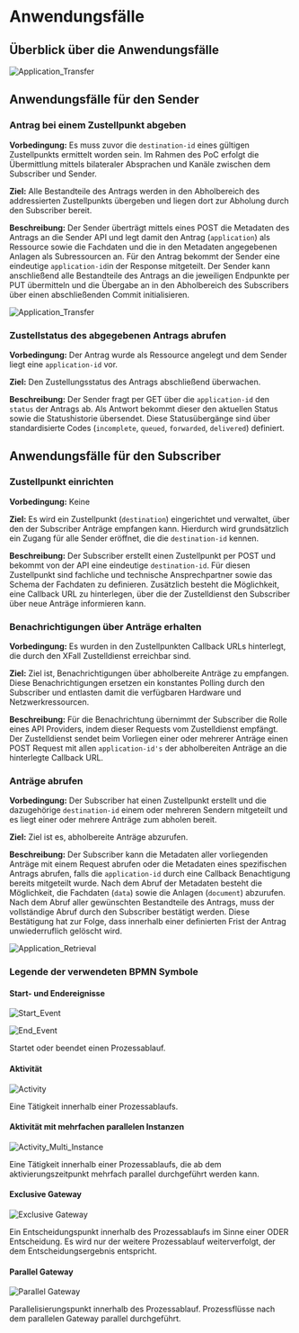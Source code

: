 # Anwendungsfälle

## Überblick über die Anwendungsfälle

![Application_Transfer](https://raw.githubusercontent.com/fiep-poc/assets/master/images/use_case_documentation/use_case_diagramm.png "Use Case Diagramm der XFall APIs")

## Anwendungsfälle für den Sender

### Antrag bei einem Zustellpunkt abgeben

**Vorbedingung:** Es muss zuvor die `destination-id` eines gültigen Zustellpunkts ermittelt worden sein. Im Rahmen des PoC erfolgt die Übermittlung mittels bilateraler Absprachen und Kanäle zwischen dem Subscriber und Sender. 

**Ziel:** Alle Bestandteile des Antrags werden in den Abholbereich des addressierten Zustellpunkts übergeben und liegen dort zur Abholung durch den Subscriber bereit.

**Beschreibung:** Der Sender überträgt mittels eines POST die Metadaten des Antrags an die Sender API und legt damit den Antrag (`application`) als Ressource sowie die Fachdaten und die in den Metadaten angegebenen Anlagen als Subressourcen an. Für den Antrag bekommt der Sender eine eindeutige `application-id`in der Response mitgeteilt. Der Sender kann anschließend alle Bestandteile des Antrags an die jeweiligen Endpunkte per PUT übermitteln und die Übergabe an in den Abholbereich des Subscribers über einen abschließenden Commit initialisieren.

![Application_Transfer](https://raw.githubusercontent.com/fiep-poc/assets/master/images/use_case_documentation/application_transfer.png "Ablaufbeschreibung zur Uebertragung eines Antrags")

### Zustellstatus des abgegebenen Antrags abrufen

**Vorbedingung:** Der Antrag wurde als Ressource angelegt und dem Sender liegt eine `application-id` vor.

**Ziel:** Den Zustellungsstatus des Antrags abschließend überwachen.

**Beschreibung:** Der Sender fragt per GET über die `application-id` den `status` der Antrags ab. Als Antwort bekommt dieser den aktuellen Status sowie die Statushistorie übersendet. Diese Statusübergänge sind über standardisierte Codes (`incomplete`, `queued`, `forwarded`, `delivered`) definiert.

## Anwendungsfälle für den Subscriber

### Zustellpunkt einrichten

**Vorbedingung:** Keine

**Ziel:** Es wird ein Zustellpunkt (`destination`) eingerichtet und verwaltet, über den der Subscriber Anträge empfangen kann. Hierdurch wird grundsätzlich ein Zugang für alle Sender eröffnet, die die `destination-id` kennen.

**Beschreibung:** Der Subscriber erstellt einen Zustellpunkt per POST und bekommt von der API eine eindeutige `destination-id`. Für diesen Zustellpunkt sind fachliche und technische Ansprechpartner sowie das Schema der Fachdaten zu definieren. Zusätzlich besteht die Möglichkeit, eine Callback URL zu hinterlegen, über die der Zustelldienst den Subscriber über neue Anträge informieren kann.

### Benachrichtigungen über Anträge erhalten

**Vorbedingung:** Es wurden in den Zustellpunkten Callback URLs hinterlegt, die durch den XFall Zustelldienst erreichbar sind.

**Ziel:** Ziel ist, Benachrichtigungen über abholbereite Anträge zu empfangen. Diese Benachrichtigungen ersetzen ein konstantes Polling durch den Subscriber und entlasten damit die verfügbaren Hardware und Netzwerkressourcen.

**Beschreibung:** Für die Benachrichtung übernimmt der Subscriber die Rolle eines API Providers, indem dieser Requests vom Zustelldienst empfängt. Der Zustelldienst sendet beim Vorliegen einer oder mehrerer Anträge einen POST Request mit allen `application-id's` der abholbereiten Anträge an die hinterlegte Callback URL.

### Anträge abrufen

**Vorbedingung:** Der Subscriber hat einen Zustellpunkt erstellt und die dazugehörige `destination-id` einem oder mehreren Sendern mitgeteilt und es liegt einer oder mehrere Anträge zum abholen bereit.

**Ziel:** Ziel ist es, abholbereite Anträge abzurufen.

**Beschreibung:** Der Subscriber kann die Metadaten aller vorliegenden Anträge mit einem Request abrufen oder die Metadaten eines spezifischen Antrags abrufen, falls die `application-id` durch eine Callback Benachtigung bereits mitgeteilt wurde. Nach dem Abruf der Metadaten besteht die Möglichkeit, die Fachdaten (`data`) sowie die  Anlagen (`document`) abzurufen. Nach dem Abruf aller gewünschten Bestandteile des Antrags, muss der vollständige Abruf durch den Subscriber bestätigt werden. Diese Bestätigung hat zur Folge, dass innerhalb einer definierten Frist der Antrag unwiederruflich gelöscht wird. 

![Application_Retrieval](https://raw.githubusercontent.com/fiep-poc/assets/master/images/use_case_documentation/application_retrieval.png "Ablaufbeschreibung zum Abruf eines Antrags")

### Legende der verwendeten BPMN Symbole

#### Start- und Endereignisse

![Start_Event](https://raw.githubusercontent.com/fiep-poc/assets/master/images/use_case_documentation/BPMN%20Legend/Start_Event.png "Startereignis")

![End_Event](https://raw.githubusercontent.com/fiep-poc/assets/master/images/use_case_documentation/BPMN%20Legend/End_Event.png "Endereignis")

Startet oder beendet einen Prozessablauf.

#### Aktivität

![Activity](https://raw.githubusercontent.com/fiep-poc/assets/master/images/use_case_documentation/BPMN%20Legend/Activity.png "Aktivität")

Eine Tätigkeit innerhalb einer Prozessablaufs.

#### Aktivität mit mehrfachen parallelen Instanzen

![Activity_Multi_Instance](https://raw.githubusercontent.com/fiep-poc/assets/master/images/use_case_documentation/BPMN%20Legend/Activity_Multi_Instance.png "Aktivität mit mehrfachen parallelen Instanzen")

Eine Tätigkeit innerhalb einer Prozessablaufs, die ab dem aktivierungszeitpunkt mehrfach parallel durchgeführt werden kann.

#### Exclusive Gateway

![Exclusive Gateway](https://raw.githubusercontent.com/fiep-poc/assets/master/images/use_case_documentation/BPMN%20Legend/Exclusive%20Gateway.png "Exklusives Gateway")

Ein Entscheidungspunkt innerhalb des Prozessablaufs im Sinne einer ODER Entscheidung. Es wird nur der weitere Prozessablauf weiterverfolgt, der dem Entscheidungsergebnis entspricht.
#### Parallel Gateway

![Parallel Gateway](https://raw.githubusercontent.com/fiep-poc/assets/master/images/use_case_documentation/BPMN%20Legend/Parallel_Gateway.png "Paralleles Gateway")

Parallelisierungspunkt innerhalb des Prozessablauf. Prozessflüsse nach dem parallelen Gateway parallel durchgeführt.

